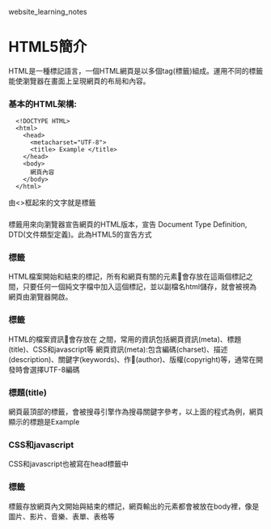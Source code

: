 website_learning_notes
# HTML5簡介
HTML是一種標記語言，一個HTML網頁是以多個tag(標籤)組成。運用不同的標籤能使瀏覽器在畫面上呈現網頁的布局和內容。
### 基本的HTML架構:
```
  <!DOCTYPE HTML>
  <html>
    <head>
      <metacharset="UTF-8">
      <title> Example </title>
    </head>
    <body>
      網頁內容
    </body>
  </html>
```
由<>框起來的文字就是標籤

### <!DOCTYPE HTML>
標籤用來向瀏覽器宣告網頁的HTML版本，宣告 Document Type Definition, DTD(文件類型定義)。此為HTML5的宣告方式

### <html> </html>標籤
HTML檔案開始和結束的標記，所有和網頁有關的元素會存放在這兩個標記之間，只要任何一個純文字檔中加入這個標記，並以副檔名html儲存，就會被視為網頁由瀏覽器開啟。

### <head>標籤
  HTML的檔案資訊會存放在<head> </head>之間，常用的資訊包括網頁資訊(meta)、標題(title)、CSS和javascript等
  網頁資訊(meta):包含編碼(charset)、描述(description)、關鍵字(keywords)、作(author)、版權(copyright)等，通常在開發時會選擇UTF-8編碼
  
### 標題(title)
網頁最頂部的標籤，會被搜尋引擎作為搜尋關鍵字參考，以上面的程式為例，網頁顯示的標題是Example
### CSS和javascript
CSS和javascript也被寫在head標籤中

### <body>標籤
  <body>標籤存放網頁內文開始與結束的標記，網頁輸出的元素都會被放在body裡，像是圖片、影片、音樂、表單、表格等
